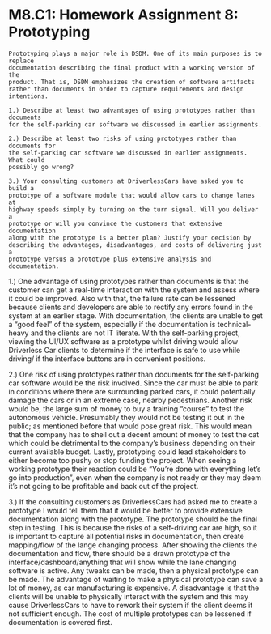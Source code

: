 # M8.C1: Homework Assignment 8: Prototyping

```
Prototyping plays a major role in DSDM. One of its main purposes is to replace 
documentation describing the final product with a working version of the 
product. That is, DSDM emphasizes the creation of software artifacts rather than documents in order to capture requirements and design intentions. 

1.) Describe at least two advantages of using prototypes rather than documents 
for the self-parking car software we discussed in earlier assignments.

2.) Describe at least two risks of using prototypes rather than documents for 
the self-parking car software we discussed in earlier assignments. What could 
possibly go wrong?

3.) Your consulting customers at DriverlessCars have asked you to build a 
prototype of a software module that would allow cars to change lanes at 
highway speeds simply by turning on the turn signal. Will you deliver a 
prototype or will you convince the customers that extensive documentation 
along with the prototype is a better plan? Justify your decision by 
describing the advantages, disadvantages, and costs of delivering just a 
prototype versus a prototype plus extensive analysis and documentation.
```

1.) One advantage of using prototypes rather than documents is that the customer can get a real-time interaction with the system and assess where it could be improved. Also with that, the failure rate can be lessened because clients and developers are able to rectify any errors found in the system at an earlier stage. With documentation, the clients are unable to get a “good feel” of the system, especially if the documentation is technical-heavy and the clients are not IT literate. With the self-parking project, viewing the UI/UX software as a prototype whilst driving would allow Driverless Car clients to determine if the interface is safe to use while driving/ if the interface buttons are in convenient positions.

2.) One risk of using prototypes rather than documents for the self-parking car software would be the risk involved. Since the car must be able to park in conditions where there are surrounding parked cars, it could potentially damage the cars or in an extreme case, nearby pedestrians. Another risk would be, the large sum of money to buy a training “course” to test the autonomous vehicle. Presumably they would not be testing it out in the public; as mentioned before that would pose great risk. This would mean that the company has to shell out a decent amount of money to test the cat which could be detrimental to the company’s business depending on their current available budget. Lastly, prototyping could lead stakeholders to either become too pushy or stop funding the project. When seeing a working prototype their reaction could be “You’re done with everything let’s go into production”, even when the company is not ready or they may deem it’s not going to be profitable and back out of the project.

3.) If the consulting customers as DriverlessCars had asked me to create a prototype I would tell them that it would be better to provide extensive documentation along with the prototype. The prototype should be the final step in testing. This is because the risks of a self-driving car are high, so it is important to capture all potential risks in documentation, then create mapping/flow of the lange changing process. After showing the clients the documentation and flow, there should be a drawn prototype of the interface/dashboard/anything that will show while the lane changing software is active. Any tweaks can be made, then a physical prototype can be made. The advantage of waiting to make a physical prototype can save a lot of money, as car manufacturing is expensive. A disadvantage is that the clients will be unable to physically interact with the system and this may cause DriverlessCars to have to rework their system if the client deems it not sufficient enough. The cost of multiple prototypes can be lessened if documentation is covered first.